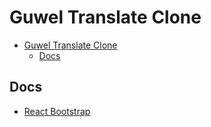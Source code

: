 # Guwel Translate Clone

-   [Guwel Translate Clone](#guwel-translate-clone)
    -   [Docs](#docs)

## Docs

-   [React Bootstrap](https://react-bootstrap.netlify.app/docs/getting-started/introduction)
